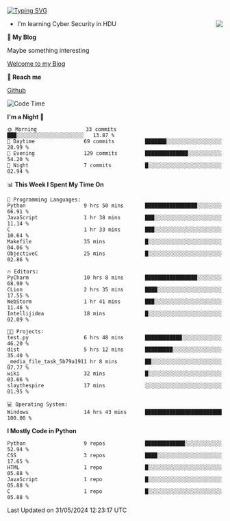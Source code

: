 [![Typing SVG](https://readme-typing-svg.herokuapp.com?font=Fira+Code&pause=1000&random=false&width=450&height=60&lines=Hello+%F0%9F%91%8B%F0%9F%8F%BB;I'm+JBNRZ)](https://git.io/typing-svg)

<a href="#">
  <img align="right" src="https://github-readme-stats.vercel.app/api?username=JBNRZ&show_icons=true&bg_color=15,f2f7fd,E0EAFC" />
</a>

- I'm learning Cyber Security in HDU

 **🌱 My Blog**

Maybe something interesting

[Welcome to my Blog](https://jbnrz.com.cn/)

 **💬 Reach me** 

[Github](https://github.com/JBNRZ)


<!--START_SECTION:waka-->
![Code Time](http://img.shields.io/badge/Code%20Time-514%20hrs%2040%20mins-blue)

**I'm a Night 🦉** 

```text
🌞 Morning                33 commits          ███░░░░░░░░░░░░░░░░░░░░░░   13.87 % 
🌆 Daytime                69 commits          ███████░░░░░░░░░░░░░░░░░░   28.99 % 
🌃 Evening                129 commits         ██████████████░░░░░░░░░░░   54.20 % 
🌙 Night                  7 commits           █░░░░░░░░░░░░░░░░░░░░░░░░   02.94 % 
```


📊 **This Week I Spent My Time On** 

```text
💬 Programming Languages: 
Python                   9 hrs 50 mins       █████████████████░░░░░░░░   66.91 % 
JavaScript               1 hr 38 mins        ███░░░░░░░░░░░░░░░░░░░░░░   11.14 % 
C                        1 hr 33 mins        ███░░░░░░░░░░░░░░░░░░░░░░   10.64 % 
Makefile                 35 mins             █░░░░░░░░░░░░░░░░░░░░░░░░   04.06 % 
ObjectiveC               25 mins             █░░░░░░░░░░░░░░░░░░░░░░░░   02.86 % 

🔥 Editors: 
PyCharm                  10 hrs 8 mins       █████████████████░░░░░░░░   68.90 % 
CLion                    2 hrs 35 mins       ████░░░░░░░░░░░░░░░░░░░░░   17.55 % 
WebStorm                 1 hr 41 mins        ███░░░░░░░░░░░░░░░░░░░░░░   11.46 % 
Intellijidea             18 mins             █░░░░░░░░░░░░░░░░░░░░░░░░   02.09 % 

🐱‍💻 Projects: 
test.py                  6 hrs 48 mins       ████████████░░░░░░░░░░░░░   46.20 % 
dist                     5 hrs 12 mins       █████████░░░░░░░░░░░░░░░░   35.40 % 
_media_file_task_5b79a1911 hr 8 mins         ██░░░░░░░░░░░░░░░░░░░░░░░   07.77 % 
wiki                     32 mins             █░░░░░░░░░░░░░░░░░░░░░░░░   03.66 % 
slaythespire             17 mins             ░░░░░░░░░░░░░░░░░░░░░░░░░   01.95 % 

💻 Operating System: 
Windows                  14 hrs 43 mins      █████████████████████████   100.00 % 
```

**I Mostly Code in Python** 

```text
Python                   9 repos             █████████████░░░░░░░░░░░░   52.94 % 
CSS                      3 repos             ████░░░░░░░░░░░░░░░░░░░░░   17.65 % 
HTML                     1 repo              █░░░░░░░░░░░░░░░░░░░░░░░░   05.88 % 
JavaScript               1 repo              █░░░░░░░░░░░░░░░░░░░░░░░░   05.88 % 
C                        1 repo              █░░░░░░░░░░░░░░░░░░░░░░░░   05.88 % 
```




 Last Updated on 31/05/2024 12:23:17 UTC
<!--END_SECTION:waka-->

